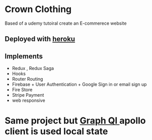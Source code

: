 # Crown Clothing

Based of a udemy tutoiral create an E-commerece website

## Deployed with [heroku](https://mx-crown-clothing.herokuapp.com/)

## Implements

- Redux , Redux Saga
- Hooks
- Router Routing
- Firebase + User Authentication + Google Sign in or email sign up
- Fire Store
- Stripe Payment
- web responsive

# Same project but [ Graph Ql ](https://github.com/xaviermaldonadony/react-crown-clothing-graphql) apollo client is used local state
